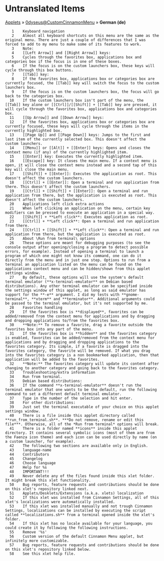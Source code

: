 # Untranslated Items
[Applets](../../../README.md) &#187; [0dyseus@CustomCinnamonMenu](../README.md) &#187; **German (de)**

       1	Keyboard navigation
       2	Almost all keyboard shortcuts on this menu are the same as the original menu. There are just a couple of differences that I was forced to add to my menu to make some of its features to work.
       3	Note:
       4	[[Left Arrow]] and [[Right Arrow]] keys:
       5	Cycles through the favorites box, applications box and categories box if the focus is in one of these boxes.
       6	If the focus is on the custom launchers box, these keys will cycle through this box buttons.
       7	[[Tab]] key:
       8	If the favorites box, applications box or categories box are currently focused, the [[Tab]] key will switch the focus to the custom launchers box.
       9	If the focus is on the custom launchers box, the focus will go back to the categories box.
      10	If the custom launchers box isn't part of the menu, the [[Tab]] key alone or [[Ctrl]]/[[Shift]] + [[Tab]] key are pressed, it will cycle through the favorites box, applications box and categories box.
      11	[[Up Arrow]] and [[Down Arrow]] keys:
      12	If the favorites box, applications box or categories box are currently focused, these keys will cycle through the items in the currently highlighted box.
      13	[[Page Up]] and [[Page Down]] keys: Jumps to the first and last item of the currently selected box. This doesn't affect the custom launchers.
      14	[[Menu]] or [[Alt]] + [[Enter]] keys: Opens and closes the context menu (if any) of the currently highlighted item.
      15	[[Enter]] key: Executes the currently highlighted item.
      16	[[Escape]] key: It closes the main menu. If a context menu is open, it will close the context menu instead and a second tap of this key will close the main menu.
      17	[[Shift]] + [[Enter]]: Executes the application as root. This doesn't affect the custom launchers.
      18	[[Ctrl]] + [[Enter]]: Open a terminal and run application from there. This doesn't affect the custom launchers.
      19	[[Ctrl]] + [[Shift]] + [[Enter]]: Open a terminal and run application from there, but the application is executed as root. This doesn't affect the custom launchers.
      20	Applications left click extra actions
      21	When left clicking an application on the menu, certain key modifiers can be pressed to execute an application in a special way.
      22	[[Shift]] + **Left click**: Executes application as root.
      23	[[Ctrl]] + **Left click**: Open a terminal and run application from there.
      24	[[Ctrl]] + [[Shift]] + **Left click**: Open a terminal and run application from there, but the application is executed as root.
      25	About \Run from terminal\ options
      26	These options are meant for debugging purposes (to see the console output after opening/closing a program to detect possible errors, for example). Instead of opening a terminal to launch a program of which one might not know its command, one can do it directly from the menu and in just one step. Options to run from a terminal an application listed on the menu can be found on the applications context menu and can be hidden/shown from this applet settings window.
      27	By default, these options will use the system's default terminal emulator (**x-terminal-emulator** on Debian based distributions). Any other terminal emulator can be specified inside the settings window of this applet, as long as said emulator has support for the **-e** argument. I did my tests with **gnome-terminal**, **xterm** and **terminator**. Additional arguments could be passed to the terminal emulator, but it's not supported by me.
      28	Favorites handling
      29	If the favorites box is **displayed**, favorites can be added/removed from the context menu for applications and by dragging and dropping applications to/from the favorites box.
      30	**Note:** To remove a favorite, drag a favorite outside the favorites box into any part of the menu.
      31	If the favorites box is **hidden** and the favorites category is enabled, favorites can be added/removed from the context menu for applications and by dragging and dropping applications to the favorites category. Its simple, if a favorite is dragged into the favorites category, the favorite will be removed. If what you drag into the favorites category is a non bookmarked application, then that application will be added to the favorites.
      32	**Note:** The favorites category will update its content after changing to another category and going back to the favorites category.
      33	Troubleshooting/extra information
      34	Run from terminal.
      35	Debian based distributions:
      36	If the command **x-terminal-emulator** doesn't run the terminal emulator that one wants to be the default, run the following command to set a different default terminal emulator.
      37	Type in the number of the selection and hit enter.
      38	For other distributions:
      39	Just set the terminal executable of your choice on this applet settings window.
      40	There is a file inside this applet directory called **run_from_terminal.sh**. ***Do not remove, rename or edit this file***. Otherwise, all of the *Run from terminal* options will break.
      41	There is a folder named **icons** inside this applet directory. It contains several symbolic icons (most of them are from the Faenza icon theme) and each icon can be used directly by name (on a custom launcher, for example).
      42	The following two sections are available only in English.
      43	language-name
      44	Contributors
      45	Changelog
      46	Choose language
      47	Help for %s
      48	IMPORTANT!!!
      49	Never delete any of the files found inside this xlet folder. It might break this xlet functionality.
      50	Bug reports, feature requests and contributions should be done on this xlet's repository linked next.
      51	Applets/Desklets/Extensions (a.k.a. xlets) localization
      52	If this xlet was installed from Cinnamon Settings, all of this xlet's localizations were automatically installed.
      53	If this xlet was installed manually and not trough Cinnamon Settings, localizations can be installed by executing the script called **localizations.sh** from a terminal opened inside the xlet's folder.
      54	If this xlet has no locale available for your language, you could create it by following the following instructions.
      55	Remove '%s'
      56	Custom version of the default Cinnamon Menu applet, but infinitely more customizable.
      57	Bug reports, feature requests and contributions should be done on this xlet's repository linked below.
      58	See this xlet help file.

